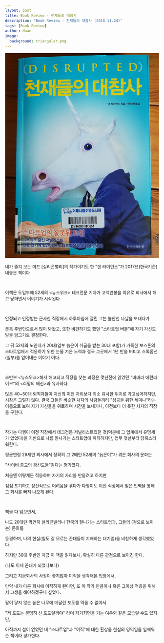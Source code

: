 ```yaml
---
layout: post
title: Book Review - 천재들의 대참사
description: "Book Review - 천재들의 대참사 (2018.11.24)" 
tags: [Book Review]
author: Haan
image:
  background: triangular.png
---
```

<img src="/assets/img/disrupted.jpg">
<br/>
<p>내가 즐겨 보는 미드 [실리콘밸리]의 작가이기도 한 "댄 라이언스"가 2017년(한국기준) 내놓은 책이다</p>
<br/>
<p>이책은 도입부에 52세의 <뉴스위크> 테크전문 기자가 고액연봉을 이유로 회사에서 해고 당하면서 이야기가 시작된다.</p>
<br/>
<p>안정되고 인정받는 근사한 직장에서 하루아침에 잘린 그는 불안한 나날을 보내다가</p>
<p>문득 주변인으로서 많이 봐왔고, 또한 비판하기도 했던 "스타트업 버블"에 자기 자신도 발을 담그기로 결정한다. </p>
<p>그 뒤 52세의 노인네가 20대(일부 늙은이 취급을 받는 30대 포함)가 가득한 보스톤의 스타트업에서 적응하기 위한 눈물 겨운 노력과 결국 그곳에서 1년 반을 버티고 스톡옵션(일부)를 얻어내는 이야기 이다.</p>
<br/>
<p>초반부 <뉴스위크>해서 해고되고 직장을 찾는 과정은 몇년전에 읽었던 "바바라 에런라이크"의 <희망의 배신>과 유사하다. </p>
<p>많은 40~50대 퇴직자들이 자신의 이전 자리보다 최소 유사한 위치로 가고싶어하지만, 시장은 그렇지 않다. 결국 그들은 비슷한 처지의 사람들끼리 "성공을 위한 세미나"라는 이름으로 보여 자기 자신들을 위로하며 시간을 보내거나, 이전보다 더 못한 처지의 직장을 구한다.</p>
<br/>
<p>작가는 다행이 이전 직장에서 테크전문 저널리스트였던 것(덕분에 그 업계에서 유명세가 있었다)을 기반으로 나름 잘나가는 스타트업에 취직하지만, 업무 첫날부터 당혹스러워한다.</p>
<p>평균연령 26세인 회사에서 정확히 그 2배인 52세의 "늙은이"가 겪은 회사의 문화는 </p>
<p>"사이비 종교의 광신도들"같다는 평가였다.</p>
<p>처음엔 어떻게든 적응하며 자기의 자리를 만들려고 하지만 </p>
<p>점점 포기하고 정신적으로 어려움을 겪다가 다행이도 이전 직장에서 얻은 인맥을 통해 그 회사를 빠져 나오게 된다.</p>
<br/>
<p>책을 다 읽으면서,</p>
<p>나도 20대땐 막연히 실리콘밸리나 한국의 잘나가는 스타트업과, 그들의 (겉으로 보이는) 문화를 </p>
<p>동경하며, 나의 현실(일도 잘 모르는 꼰대들이 지배하는 대기업)을 비참하게 생각했었다.</p>
<p>하지만 30대 후반인 지금 이 책을 읽다보니, 확실히 다른 관점으로 보이긴 한다.</p>
<p>(나도 이제 꼰대가 되었나보다) </p>
<p>그리고 지금회사의 사정이 좋지않아 이직을 생각해본 입장에서,</p>
<p>만약 내가 다른 회사에 이직하게 된다면, 또 이 작가 만큼이나 혹은 그이상 적응을 위해서 고생을 해야하겠구나 싶었다.</p>
<p>팔이 닿지 않는 높은 나무에 메달린 포도를 먹을 수 없어서</p>
<p>"저 포도는 분명히 신 포도일꺼야" 라며 자기최면을 거는 여우와 같은 모습일 수도 있지만,</p>
<p>아직까지 철이 없었던 내 "스타트업"과 "이직"에 대한 환상을 현실의 영역임을 일깨워 준 책이라 평가한다.</p>
